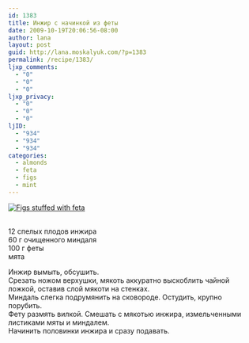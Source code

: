 ```yaml
---
id: 1383
title: Инжир с начинкой из феты
date: 2009-10-19T20:06:56-08:00
author: lana
layout: post
guid: http://lana.moskalyuk.com/?p=1383
permalink: /recipe/1383/
ljxp_comments:
  - "0"
  - "0"
  - "0"
ljxp_privacy:
  - "0"
  - "0"
  - "0"
ljID:
  - "934"
  - "934"
  - "934"
categories:
  - almonds
  - feta
  - figs
  - mint
---
```

<a class="flickr-image alignnone" title="Figs stuffed with feta" href="http://www.flickr.com/photos/67405678@N00/3946671946/" target="_blank"><img src="http://farm3.static.flickr.com/2624/3946671946_45b2ca52fb.jpg" alt="Figs stuffed with feta" /></a>

<div style="overflow: hidden;width: 10px;height: 3px">
  <a style="text-indent: 20px" href="http://www.spottedhere.com">Cool Website</a>
</div>

12 спелых плодов инжира  
60 г очищенного миндаля  
100 г феты  
мята

Инжир вымыть, обсушить.  
Срезать ножом верхушки, мякоть аккуратно выскоблить чайной ложкой, оставив слой мякоти на стенках.  
Миндаль слегка подрумянить на сковороде. Остудить, крупно порубить.  
Фету размять вилкой. Смешать с мякотью инжира, измельченными листиками мяты и миндалем.  
Начинить половинки инжира и сразу подавать.